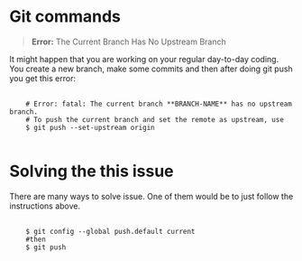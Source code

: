 # Git commands

>**Error:** The Current Branch Has No Upstream Branch

It might happen that you are working on your regular day-to-day coding. You create a new branch, 
make some commits and then after doing git push you get this error:
<pre>
  <code>
    # Error: fatal: The current branch **BRANCH-NAME** has no upstream branch.
    # To push the current branch and set the remote as upstream, use
    $ git push --set-upstream origin <BRANCH-NAME>
  </code>
</pre>
# Solving the this issue

There are many ways to solve issue. One of them would be to just follow the instructions above.
<pre>
  <code>
    $ git config --global push.default current 
    #then
    $ git push
  </code>
</pre>
